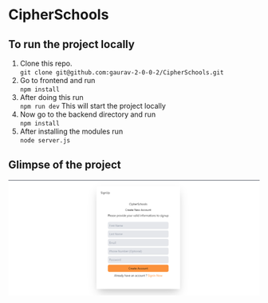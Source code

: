 # CipherSchools

## To run the project locally
1. Clone this repo.<br/>
`git clone git@github.com:gaurav-2-0-0-2/CipherSchools.git`
2. Go to frontend and run <br/>
`npm install`
3. After doing this run <br/>
`npm run dev`
This will start the project locally <br/>
4. Now go to the backend directory and run <br/>
`npm install`
5. After installing the modules run <br/>
`node server.js` 

## Glimpse of the project
![Register Page](frontend/src/assets/RegisterSS.png)



